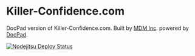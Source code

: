 # Killer-Confidence.com

DocPad version of Killer-Confidence.com. Built by [MDM Inc](http://massdistributionmedia.com/). powered by [DocPad](http://docpad.org).

[![Nodejitsu Deploy Status](https://webhooks.nodejitsu.com/MassDistributionMedia/Killer-Confidence.com.png)](https://webops.nodejitsu.com#kc-foundation.docpad/Killer-Confidence.com)

